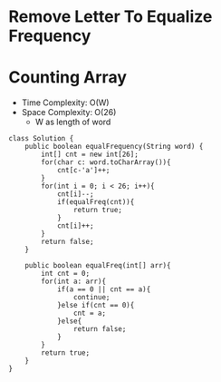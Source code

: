 # Remove Letter To Equalize Frequency

# Counting Array

- Time Complexity: O(W)
- Space Complexity: O(26)
  - W as length of word

```
class Solution {
    public boolean equalFrequency(String word) {
        int[] cnt = new int[26];
        for(char c: word.toCharArray()){
            cnt[c-'a']++;
        }
        for(int i = 0; i < 26; i++){
            cnt[i]--;
            if(equalFreq(cnt)){
                return true;
            }
            cnt[i]++;
        }
        return false;
    }

    public boolean equalFreq(int[] arr){
        int cnt = 0;
        for(int a: arr){
            if(a == 0 || cnt == a){
                continue;
            }else if(cnt == 0){
                cnt = a;
            }else{
                return false;
            }
        }
        return true;
    }
}

```

